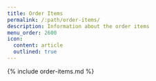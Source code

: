 ```yaml
---
title: Order Items
permalink: /:path/order-items/
description: Information about the order items
menu_order: 2600
icon:
  content: article
  outlined: true
---
```


{% include order-items.md %}

